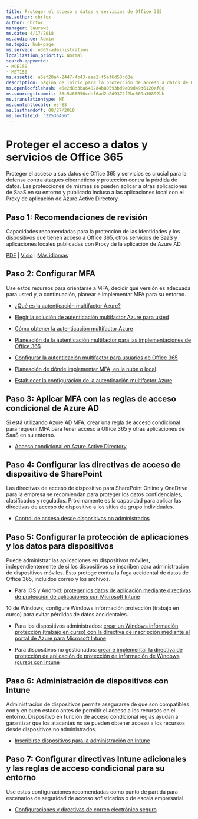 ```yaml
---
title: Proteger el acceso a datos y servicios de Office 365
ms.author: chrfox
author: chrfox
manager: laurawi
ms.date: 4/17/2018
ms.audience: Admin
ms.topic: hub-page
ms.service: o365-administration
localization_priority: Normal
search.appverid:
- MOE150
- MET150
ms.assetid: a6ef28a4-2447-4b43-aae2-f5af6d53c68e
description: página de inicio para la protección de acceso a datos de Office 365 y servicios
ms.openlocfilehash: e6e2d8d3ba6482d4b80593bd9e09d49d6120af80
ms.sourcegitcommit: 36c5466056cdef6ad2a8d9372f2bc009a30892bb
ms.translationtype: MT
ms.contentlocale: es-ES
ms.lasthandoff: 08/27/2018
ms.locfileid: "22536456"
---
```

# <a name="protect-access-to-data-and-services-in-office-365"></a>Proteger el acceso a datos y servicios de Office 365

Proteger el acceso a sus datos de Office 365 y servicios es crucial para la defensa contra ataques cibernéticos y protección contra la pérdida de datos. Las protecciones de mismas se pueden aplicar a otras aplicaciones de SaaS en su entorno y publicado incluso a las aplicaciones local con el Proxy de aplicación de Azure Active Directory.
  
## <a name="step-1-review-recommendations"></a>Paso 1: Recomendaciones de revisión

Capacidades recomendadas para la protección de las identidades y los dispositivos que tienen acceso a Office 365, otros servicios de SaaS y aplicaciones locales publicadas con Proxy de la aplicación de Azure AD.
  
[PDF](https://go.microsoft.com/fwlink/p/?linkid=841656) | [Visio](https://go.microsoft.com/fwlink/p/?linkid=841657) | [Más idiomas](https://www.microsoft.com/download/details.aspx?id=55032)
  
## <a name="step-2-configure-mfa"></a>Paso 2: Configurar MFA

Use estos recursos para orientarse a MFA, decidir qué versión es adecuada para usted y, a continuación, planear e implementar MFA para su entorno.
  
- [¿Qué es la autenticación multifactor Azure?](https://docs.microsoft.com/azure/multi-factor-authentication/multi-factor-authentication)
    
- [Elegir la solución de autenticación multifactor Azure para usted](https://docs.microsoft.com/azure/multi-factor-authentication/multi-factor-authentication-get-started)
    
- [Cómo obtener la autenticación multifactor Azure](https://docs.microsoft.com/azure/multi-factor-authentication/multi-factor-authentication-versions-plans)
    
- [Planeación de la autenticación multifactor para las implementaciones de Office 365](https://support.office.com/article/043807b2-21db-4d5c-b430-c8a6dee0e6ba)
    
- [Configurar la autenticación multifactor para usuarios de Office 365](https://support.office.com/article/8f0454b2-f51a-4d9c-bcde-2c48e41621c6)
    
- [Planeación de dónde implementar MFA, en la nube o local](https://docs.microsoft.com/azure/multi-factor-authentication/multi-factor-authentication-get-started)
    
- [Establecer la configuración de la autenticación multifactor Azure](https://docs.microsoft.com/azure/multi-factor-authentication/multi-factor-authentication-whats-next)
    
## <a name="step-3-enforce-mfa-with-azure-ad-conditional-access-rules"></a>Paso 3: Aplicar MFA con las reglas de acceso condicional de Azure AD

Si está utilizando Azure AD MFA, crear una regla de acceso condicional para requerir MFA para tener acceso a Office 365 y otras aplicaciones de SaaS en su entorno.
  
- [Acceso condicional en Azure Active Directory](https://docs.microsoft.com/azure/active-directory/active-directory-conditional-access-azure-portal)
    
## <a name="step-4-configure-sharepoint-device-access-policies"></a>Paso 4: Configurar las directivas de acceso de dispositivo de SharePoint

Las directivas de acceso de dispositivo para SharePoint Online y OneDrive para la empresa se recomiendan para proteger los datos confidenciales, clasificados y regulados. Próximamente es la capacidad para aplicar las directivas de acceso de dispositivo a los sitios de grupo individuales.
  
- [Control de acceso desde dispositivos no administrados](https://support.office.com/article/Control-access-from-unmanaged-devices-5ae550c4-bd20-4257-847b-5c20fb053622?ui=en-US&amp;rs=en-US&amp;ad=US)
    
## <a name="step-5-configure-app-and-data-protection-for-devices"></a>Paso 5: Configurar la protección de aplicaciones y los datos para dispositivos

Puede administrar las aplicaciones en dispositivos móviles, independientemente de si los dispositivos se inscriben para administración de dispositivos móviles. Esto protege contra la fuga accidental de datos de Office 365, incluidos correo y los archivos.
  
- Para iOS y Android: [proteger los datos de aplicación mediante directivas de protección de aplicaciones con Microsoft Intune](https://docs.microsoft.com/intune-classic/deploy-use/protect-app-data-using-mobile-app-management-policies-with-microsoft-intune)
    
10 de Windows, configure Windows información protección (trabajo en curso) para evitar pérdidas de datos accidentales.
  
- Para los dispositivos administrados: [crear un Windows información protección (trabajo en curso) con la directiva de inscripción mediante el portal de Azure para Microsoft Intune](https://docs.microsoft.com/windows/threat-protection/windows-information-protection/create-wip-policy-using-intune-azure)
    
- Para dispositivos no gestionados: [crear e implementar la directiva de protección de aplicación de protección de información de Windows (curso) con Intune](https://docs.microsoft.com/intune/windows-information-protection-policy-create)
    
## <a name="step-6-manage-devices-with-intune"></a>Paso 6: Administración de dispositivos con Intune

Administración de dispositivos permite asegurarse de que son compatibles con y en buen estado antes de permitir el acceso a los recursos en el entorno. Dispositivo en función de acceso condicional reglas ayudan a garantizar que los atacantes no se pueden obtener acceso a los recursos desde dispositivos no administrados.
  
- [Inscribirse dispositivos para la administración en Intune](https://docs.microsoft.com/intune-classic/deploy-use/enroll-devices-in-microsoft-intune)
    
## <a name="step-7-configure-additional-intune-policies-and-conditional-access-rules-for-your-environment"></a>Paso 7: Configurar directivas Intune adicionales y las reglas de acceso condicional para su entorno

Use estas configuraciones recomendadas como punto de partida para escenarios de seguridad de acceso sofisticados o de escala empresarial.
  
- [Configuraciones y directivas de correo electrónico seguro](https://docs.microsoft.com/azure/active-directory/secure-email-introduction)
    

